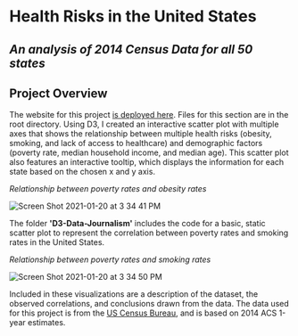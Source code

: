 # Health Risks in the United States
## *An analysis of 2014 Census Data for all 50 states*

Project Overview
-------
The website for this project [is deployed here](https://jeosqueri.github.io/US-Health-Risks/).
Files for this section are in the root directory. Using D3, I created an interactive scatter plot with multiple axes that shows the relationship between multiple health risks (obesity, smoking, and lack of access to healthcare) and demographic factors (poverty rate, median household income, and median age). This scatter plot also features an interactive tooltip, which displays the information for each state based on the chosen x and y axis.

*Relationship between poverty rates and obesity rates*

![Screen Shot 2021-01-20 at 3 34 41 PM](https://user-images.githubusercontent.com/69160361/105249293-2067cd00-5b35-11eb-981f-3b4fa39c4b66.png)

The folder **'D3-Data-Journalism'** includes the code for a basic, static scatter plot to represent the correlation between poverty rates and smoking rates in the United States.

*Relationship between poverty rates and smoking rates*

![Screen Shot 2021-01-20 at 3 34 50 PM](https://user-images.githubusercontent.com/69160361/105249345-370e2400-5b35-11eb-9010-6a995d83dcb8.png)

Included in these visualizations are a description of the dataset, the observed correlations, and conclusions drawn from the data. The data used for this project is from the [US Census Bureau](https://data.census.gov/cedsci/), and is based on 2014 ACS 1-year estimates. 
